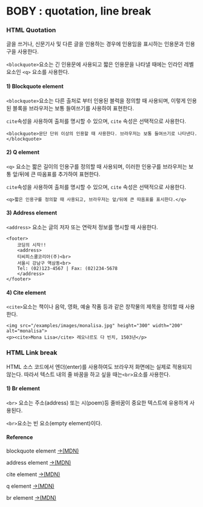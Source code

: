 # BOBY : quotation, line break

### HTML Quotation

글을 쓰거나, 신문기사 및 다른 글을 인용하는 경우에 인용임을 표시하는 인용문과 인용구을 사용한다. 

`<blockquote>`요소는 긴 인용문에 사용되고 짧은 인용문을 나타낼 때에는 인라인 레벨 요소인 `<q>` 요소를 사용한다.

#### 1\) Blockquote element

`<blockquote>`요소는 다른 출처로 부터 인용된 블럭을 정의할 때 사용되며, 이렇게 인용된 블록을 브라우저는 보통 들여쓰기를 사용하여 표현한다.

`cite`속성을 사용하여 출처를 명시할 수 있으며, `cite` 속성은 선택적으로 사용한다.

```markup
<blockquote>문단 단위 이상의 인용할 때 사용한다. 브라우저는 보통 들여쓰기로 나타낸다.</blockquote>
```

#### 2\) Q element

`<q>` 요소는 짧은 길이의 인용구를 정의할 때 사용되며,  이러한 인용구를 브라우저는 보통 앞/뒤에 큰 따옴표를 추가하여 표현한다. 

`cite`속성을 사용하여 출처를 명시할 수 있으며, `cite` 속성은 선택적으로 사용한다.

```markup
<q>짧은 인용구를 정의할 때 사용되고, 브라우저는 앞/뒤에 큰 따옴표를 표시한다.</q>
```

#### 3\) Address element

`<address>` 요소는 글의 저자 또는 연락처 정보를 명시할 때 사용한다.

```markup
<footer>
    코딩의 시작!!
    <address>      
    티씨피스쿨코리아(주)<br>
    서울시 강남구 역삼동<br>
    Tel: (02)123-4567 | Fax: (02)234-5678
    </address>
</footer>
```

#### 4\) Cite element

`<cite>`요소는 책이나 음악, 영화, 예술 작품 등과 같은 창작물의 제목을 정의할 때 사용한다.

```markup
<img src="/examples/images/monalisa.jpg" height="300" width="200" alt="monalisa">
<p><cite>Mona Lisa</cite> 레오나르도 다 빈치, 1503년</p>
```

### HTML Link break

HTML 소스 코드에서 엔더\(enter\)를 사용하여도 브라우저 화면에는 실제로 적용되지 않는다. 따라서 텍스트 내의 줄 바꿈을 하고 싶을 때는`<br>`요소를 사용한다.

#### 1\) Br element

`<br>` 요소는 주소\(address\) 또는 시\(poem\)등 줄바꿈이 중요한 텍스트에 유용하게 사용된다.

`<br>`요소는 빈 요소\(empty element\)이다.

#### Reference

 blockquote element [→\(MDN\)](https://developer.mozilla.org/ko/docs/Web/HTML/Element/blockquote)

address element [→\(MDN\)](https://developer.mozilla.org/ko/docs/Web/HTML/Element/address)

cite element [→\(MDN\) ](https://developer.mozilla.org/en-US/docs/Web/HTML/Element/cite)

q element [→\(MDN\)](https://developer.mozilla.org/en-US/docs/Web/HTML/Element/q)

br element [→\(MDN\)](https://developer.mozilla.org/en-US/docs/Web/HTML/Element/br)





